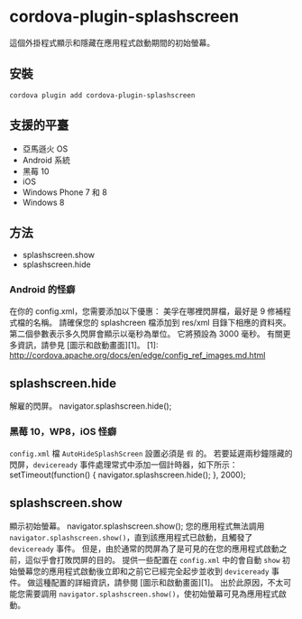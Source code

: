 <!---
    Licensed to the Apache Software Foundation (ASF) under one
    or more contributor license agreements.  See the NOTICE file
    distributed with this work for additional information
    regarding copyright ownership.  The ASF licenses this file
    to you under the Apache License, Version 2.0 (the
    "License"); you may not use this file except in compliance
    with the License.  You may obtain a copy of the License at
      http://www.apache.org/licenses/LICENSE-2.0
    Unless required by applicable law or agreed to in writing,
    software distributed under the License is distributed on an
    "AS IS" BASIS, WITHOUT WARRANTIES OR CONDITIONS OF ANY
    KIND, either express or implied.  See the License for the
    specific language governing permissions and limitations
    under the License.
-->
# cordova-plugin-splashscreen
這個外掛程式顯示和隱藏在應用程式啟動期間的初始螢幕。
## 安裝
    cordova plugin add cordova-plugin-splashscreen
## 支援的平臺
*   亞馬遜火 OS
*   Android 系統
*   黑莓 10
*   iOS
*   Windows Phone 7 和 8
*   Windows 8
## 方法
*   splashscreen.show
*   splashscreen.hide
### Android 的怪癖
在你的 config.xml，您需要添加以下優惠：
    <preference name="SplashScreen" value="foo" />
    <preference name="SplashScreenDelay" value="10000" />
美孚在哪裡閃屏檔，最好是 9 修補程式檔的名稱。 請確保您的 splashcreen 檔添加到 res/xml 目錄下相應的資料夾。 第二個參數表示多久閃屏會顯示以毫秒為單位。 它將預設為 3000 毫秒。 有關更多資訊，請參見 [圖示和啟動畫面][1]。
 [1]: http://cordova.apache.org/docs/en/edge/config_ref_images.md.html
## splashscreen.hide
解雇的閃屏。
    navigator.splashscreen.hide();
### 黑莓 10，WP8，iOS 怪癖
`config.xml` 檔 `AutoHideSplashScreen` 設置必須是 `假` 的。 若要延遲兩秒鐘隱藏的閃屏，`deviceready` 事件處理常式中添加一個計時器，如下所示：
        setTimeout(function() {
            navigator.splashscreen.hide();
        }, 2000);
## splashscreen.show
顯示初始螢幕。
    navigator.splashscreen.show();
您的應用程式無法調用 `navigator.splashscreen.show()`，直到該應用程式已啟動，且觸發了 `deviceready` 事件。 但是，由於通常的閃屏為了是可見的在您的應用程式啟動之前，這似乎會打敗閃屏的目的。 提供一些配置在 `config.xml` 中的會自動 `show` 初始螢幕您的應用程式啟動後立即和之前它已經完全起步並收到 `deviceready` 事件。 做這種配置的詳細資訊，請參閱 [圖示和啟動畫面][1]。 出於此原因，不太可能您需要調用 `navigator.splashscreen.show()`，使初始螢幕可見為應用程式啟動。
